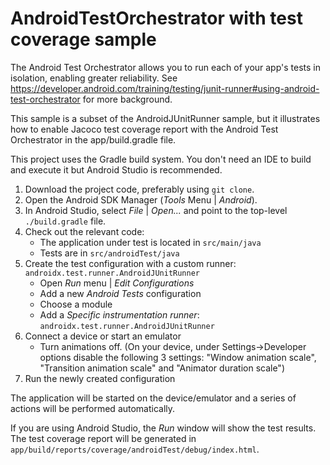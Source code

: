 # AndroidTestOrchestrator with test coverage sample

The Android Test Orchestrator allows you to run each of your app's tests in isolation, enabling greater reliability.
See https://developer.android.com/training/testing/junit-runner#using-android-test-orchestrator for more background.

This sample is a subset of the AndroidJUnitRunner sample, but it
illustrates how to enable Jacoco test coverage report with the Android Test Orchestrator in the app/build.gradle file.

This project uses the Gradle build system. You don't need an IDE to build and execute it but Android Studio is recommended.

1. Download the project code, preferably using `git clone`.
1. Open the Android SDK Manager (*Tools* Menu | *Android*).
1. In Android Studio, select *File* | *Open...* and point to the top-level `./build.gradle` file.
1. Check out the relevant code:
    * The application under test is located in `src/main/java`
    * Tests are in `src/androidTest/java`
1. Create the test configuration with a custom runner: `androidx.test.runner.AndroidJUnitRunner`
    * Open *Run* menu | *Edit Configurations*
    * Add a new *Android Tests* configuration
    * Choose a module
    * Add a *Specific instrumentation runner*: `androidx.test.runner.AndroidJUnitRunner`
1. Connect a device or start an emulator
    * Turn animations off.
    (On your device, under Settings->Developer options disable the following 3 settings: "Window animation scale", "Transition animation scale" and "Animator duration scale")
1. Run the newly created configuration

The application will be started on the device/emulator and a series of actions will be performed automatically.

If you are using Android Studio, the *Run* window will show the test results.
The test coverage report will be generated in `app/build/reports/coverage/androidTest/debug/index.html`.
